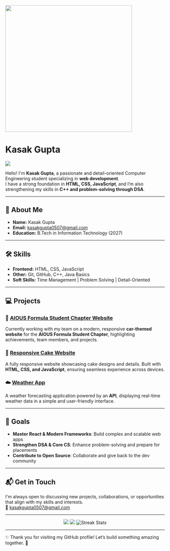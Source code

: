 <img src="https://github.com/Anmol-Baranwal/Cool-GIFs-For-GitHub/assets/74038190/f5d2d866-d25c-4873-8d82-425d2c62fc2e" width="400">

# Kasak Gupta

![](https://komarev.com/ghpvc/?username=kasakgupta&abbreviated=true)

Hello! I'm **Kasak Gupta**, a passionate and detail-oriented Computer Engineering student specializing in **web development**.  
I have a strong foundation in **HTML, CSS, JavaScript**, and I’m also strengthening my skills in **C++ and problem-solving through DSA**.

---

## 🚀 About Me
- **Name:** Kasak Gupta  
- **Email:** [kasakgupta0507@gmail.com](mailto:kasakgupta0507@gmail.com)  
- **Education:** B.Tech in Information Technology (2027)  

---

## 🛠️ Skills
- **Frontend:** HTML, CSS, JavaScript  
- **Other:** Git, GitHub, C++, Java Basics  
- **Soft Skills:** Time Management | Problem Solving | Detail-Oriented  

---

## 💻 Projects

### 🚗 [AIOUS Formula Student Chapter Website](https://www.aiousformulastudent.com/)  
Currently working with my team on a modern, responsive **car-themed website** for the **AIOUS Formula Student Chapter**, highlighting achievements, team members, and projects. 

### 🍰 [Responsive Cake Website](https://kasakgupta.github.io/PRODIGY_WD_01/)  
A fully responsive website showcasing cake designs and details. Built with **HTML, CSS, and JavaScript**, ensuring seamless experience across devices.  

### ☁️ [Weather App](https://kasakgupta.github.io/PRODIGY_WD_05/)  
A weather forecasting application powered by an **API**, displaying real-time weather data in a simple and user-friendly interface.   

---

## 🎯 Goals
- **Master React & Modern Frameworks**: Build complex and scalable web apps  
- **Strengthen DSA & Core CS**: Enhance problem-solving and prepare for placements  
- **Contribute to Open Source**: Collaborate and give back to the dev community  

---

## 📬 Get in Touch
I'm always open to discussing new projects, collaborations, or opportunities that align with my skills and interests.  
📧 [kasakgupta0507@gmail.com](mailto:kasakgupta0507@gmail.com)  

---

<p align="center">
  <img src="https://github-readme-stats.vercel.app/api?username=kasakgupta&count_private=true&show_icons=true&theme=dracula&line_height=40">
  <img src="https://github-readme-stats.vercel.app/api/top-langs/?username=kasakgupta&count_private=true&hide=html,scss,ejs&theme=dracula&line_height=10">
  <img src="https://github-readme-streak-stats.herokuapp.com/?user=kasakgupta&theme=dracula" alt="Streak Stats" />
</p>

---

✨ Thank you for visiting my GitHub profile! Let’s build something amazing together. 🚀
